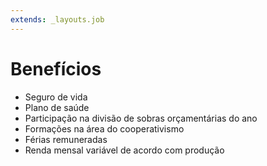 ```yaml
---
extends: _layouts.job
---
```


# Benefícios

* Seguro de vida
* Plano de saúde
* Participação na divisão de sobras orçamentárias do ano
* Formações na área do cooperativismo
* Férias remuneradas
* Renda mensal variável de acordo com produção
